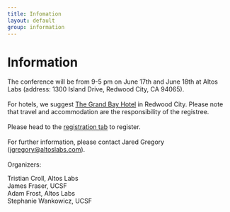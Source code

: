 ```yaml
---
title: Infomation
layout: default
group: information
---
```


# Information

The conference will be from 9-5 pm on June 17th and June 18th at Altos Labs (address: 1300  Island Drive, Redwood City, CA  94065).
<br>
<br>
For hotels, we suggest [The Grand Bay Hotel](https://grandbayhotelsf.com/?gad_source=1&gclid=Cj0KCQjwgJyyBhCGARIsAK8LVLNT6WnlpMtmWUCZ3jmoCRKkCRBMbIqVeJcVx9qUoeKzX2DcTsUtqYsaAgpIEALw_wcB) in Redwood City. Please note that travel and accommodation are the responsibility of the registree. 
<br>
<br>
Please head to the [registration tab](/register) to register.
<br>
<br>
For further information, please contact Jared Gregory (jgregory@altoslabs.com). 
<br>
<br>
Organizers:

Tristian Croll, Altos Labs 
<br>
James Fraser, UCSF
<br>
Adam Frost, Altos Labs
<br>
Stephanie Wankowicz, UCSF
